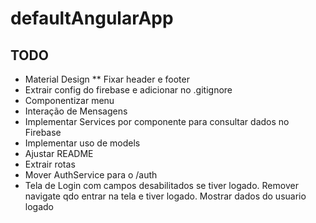 # defaultAngularApp

## TODO

* Material Design 
** Fixar header e footer
* Extrair config do firebase e adicionar no .gitignore
* Componentizar menu
* Interação de Mensagens
* Implementar Services por componente para consultar dados no Firebase
* Implementar uso de models
* Ajustar README
* Extrair rotas
* Mover AuthService para o /auth
* Tela de Login com campos desabilitados se tiver logado. Remover navigate qdo entrar na tela e tiver logado. Mostrar dados do usuario logado
